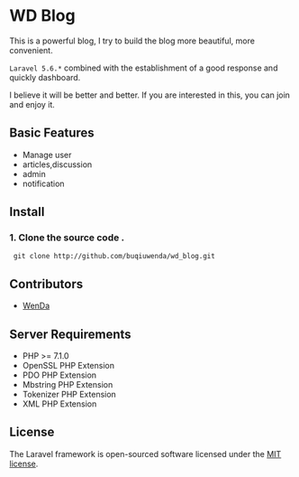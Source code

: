 # WD Blog

This is a powerful blog, I try to build the blog more beautiful, more convenient. 

`Laravel 5.6.*`  combined with the establishment of a good response and quickly dashboard.

I believe it will be better and better. If you are interested in this, you can join and enjoy it.

## Basic Features
  
- Manage user 
- articles,discussion
- admin
- notification

## Install

### 1. Clone the source code .

```shell
 git clone http://github.com/buqiuwenda/wd_blog.git

``` 


## Contributors

- [WenDa](http://github.com/buqiuwenda)


## Server Requirements

- PHP >= 7.1.0
- OpenSSL PHP Extension
- PDO PHP Extension
- Mbstring PHP Extension
- Tokenizer PHP Extension
- XML PHP Extension

## License

The Laravel framework is open-sourced software licensed under the [MIT license](http://opensource.org/licenses/MIT).
